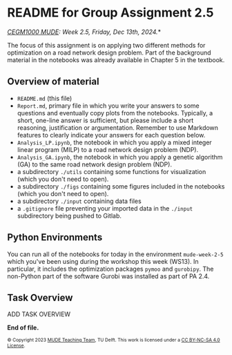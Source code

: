 # README for Group Assignment 2.5

*[CEGM1000 MUDE](http://mude.citg.tudelft.nl/): Week 2.5, Friday, Dec 13th, 2024.**

The focus of this assignment is on applying two different methods for optimization on a road network design problem. Part of the background material in the notebooks was already available in Chapter 5 in the textbook.

## Overview of material

- `README.md` (this file)
- `Report.md`, primary file in which you write your answers to some questions and eventually copy plots from the notebooks. Typically, a short, one-line answer is sufficient, but please include a short reasoning, justification or argumentation. Remember to use Markdown features to clearly indicate your answers for each question below.
- `Analysis_LP.ipynb`, the notebook in which you apply a mixed integer linear program (MILP) to a road network design problem (NDP).
- `Analysis_GA.ipynb`, the notebook in which you apply a genetic algorithm (GA) to the same road network design problem (NDP).
- a subdirectory `./utils` containing some functions for visualization (which you don't need to open).
- a subdirectory `./figs` containing some figures included in the notebooks (which you don't need to open).
- a subdirectory `./input` containing data files 
- a `.gitignore` file preventing your imported data in the `./input` subdirectory being pushed to Gitlab.

## Python Environments

You can run all of the notebooks for today in the environment `mude-week-2-5` which you've been using during the workshop this week (WS13). In particular, it includes the optimization packages `pymoo` and `gurobipy`. The non-Python part of the software Gurobi was installed as part of PA 2.4.

## Task Overview
ADD TASK OVERVIEW


**End of file.**

<span style="font-size: 75%">
&copy; Copyright 2023 <a rel="MUDE Team" href="https://studiegids.tudelft.nl/a101_displayCourse.do?course_id=65595">MUDE Teaching Team</a>, TU Delft. This work is licensed under a <a rel="license" href="http://creativecommons.org/licenses/by-nc-sa/4.0/">CC BY-NC-SA 4.0 License</a>.
